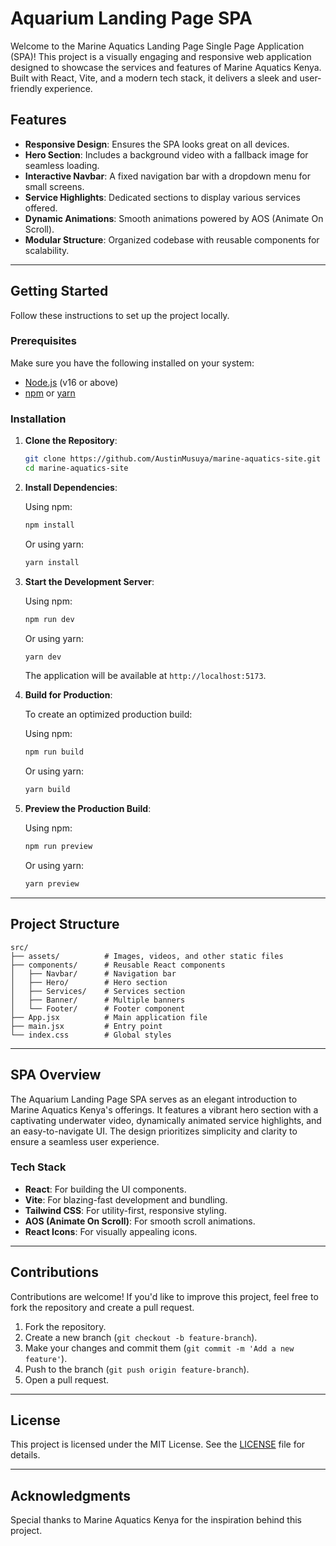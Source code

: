 # Aquarium Landing Page SPA

Welcome to the Marine Aquatics Landing Page Single Page Application (SPA)! This project is a visually engaging and responsive web application designed to showcase the services and features of Marine Aquatics Kenya. Built with React, Vite, and a modern tech stack, it delivers a sleek and user-friendly experience.

## Features

- **Responsive Design**: Ensures the SPA looks great on all devices.
- **Hero Section**: Includes a background video with a fallback image for seamless loading.
- **Interactive Navbar**: A fixed navigation bar with a dropdown menu for small screens.
- **Service Highlights**: Dedicated sections to display various services offered.
- **Dynamic Animations**: Smooth animations powered by AOS (Animate On Scroll).
- **Modular Structure**: Organized codebase with reusable components for scalability.

---

## Getting Started

Follow these instructions to set up the project locally.

### Prerequisites

Make sure you have the following installed on your system:

- [Node.js](https://nodejs.org/) (v16 or above)
- [npm](https://www.npmjs.com/) or [yarn](https://yarnpkg.com/)

### Installation

1. **Clone the Repository**:

   ```bash
   git clone https://github.com/AustinMusuya/marine-aquatics-site.git
   cd marine-aquatics-site
   ```

2. **Install Dependencies**:

   Using npm:

   ```bash
   npm install
   ```

   Or using yarn:

   ```bash
   yarn install
   ```

3. **Start the Development Server**:

   Using npm:

   ```bash
   npm run dev
   ```

   Or using yarn:

   ```bash
   yarn dev
   ```

   The application will be available at `http://localhost:5173`.

4. **Build for Production**:

   To create an optimized production build:

   Using npm:

   ```bash
   npm run build
   ```

   Or using yarn:

   ```bash
   yarn build
   ```

5. **Preview the Production Build**:

   Using npm:

   ```bash
   npm run preview
   ```

   Or using yarn:

   ```bash
   yarn preview
   ```

---

## Project Structure

```plaintext
src/
├── assets/          # Images, videos, and other static files
├── components/      # Reusable React components
│   ├── Navbar/      # Navigation bar
│   ├── Hero/        # Hero section
│   ├── Services/    # Services section
│   ├── Banner/      # Multiple banners
│   └── Footer/      # Footer component
├── App.jsx          # Main application file
├── main.jsx         # Entry point
└── index.css        # Global styles
```

---

## SPA Overview

The Aquarium Landing Page SPA serves as an elegant introduction to Marine Aquatics Kenya's offerings. It features a vibrant hero section with a captivating underwater video, dynamically animated service highlights, and an easy-to-navigate UI. The design prioritizes simplicity and clarity to ensure a seamless user experience.

### Tech Stack

- **React**: For building the UI components.
- **Vite**: For blazing-fast development and bundling.
- **Tailwind CSS**: For utility-first, responsive styling.
- **AOS (Animate On Scroll)**: For smooth scroll animations.
- **React Icons**: For visually appealing icons.

---

## Contributions

Contributions are welcome! If you'd like to improve this project, feel free to fork the repository and create a pull request.

1. Fork the repository.
2. Create a new branch (`git checkout -b feature-branch`).
3. Make your changes and commit them (`git commit -m 'Add a new feature'`).
4. Push to the branch (`git push origin feature-branch`).
5. Open a pull request.

---

## License

This project is licensed under the MIT License. See the [LICENSE](LICENSE) file for details.

---

## Acknowledgments

Special thanks to Marine Aquatics Kenya for the inspiration behind this project.
